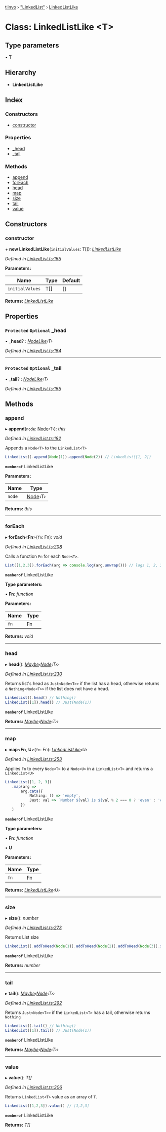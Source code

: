 [tiinvo](../README.md) › ["LinkedList"](../modules/_linkedlist_.md) › [LinkedListLike](_linkedlist_.linkedlistlike.md)

# Class: LinkedListLike <**T**>

## Type parameters

▪ **T**

## Hierarchy

* **LinkedListLike**

## Index

### Constructors

* [constructor](_linkedlist_.linkedlistlike.md#constructor)

### Properties

* [_head](_linkedlist_.linkedlistlike.md#protected-optional-_head)
* [_tail](_linkedlist_.linkedlistlike.md#protected-optional-_tail)

### Methods

* [append](_linkedlist_.linkedlistlike.md#append)
* [forEach](_linkedlist_.linkedlistlike.md#foreach)
* [head](_linkedlist_.linkedlistlike.md#head)
* [map](_linkedlist_.linkedlistlike.md#map)
* [size](_linkedlist_.linkedlistlike.md#size)
* [tail](_linkedlist_.linkedlistlike.md#tail)
* [value](_linkedlist_.linkedlistlike.md#value)

## Constructors

###  constructor

\+ **new LinkedListLike**(`initialValues`: T[]): *[LinkedListLike](_linkedlist_.linkedlistlike.md)*

*Defined in [LinkedList.ts:165](https://github.com/OctoD/tiinvo/blob/6df333b/src/LinkedList.ts#L165)*

**Parameters:**

Name | Type | Default |
------ | ------ | ------ |
`initialValues` | T[] | [] |

**Returns:** *[LinkedListLike](_linkedlist_.linkedlistlike.md)*

## Properties

### `Protected` `Optional` _head

• **_head**? : *[NodeLike](_linkedlist_.nodelike.md)‹T›*

*Defined in [LinkedList.ts:164](https://github.com/OctoD/tiinvo/blob/6df333b/src/LinkedList.ts#L164)*

___

### `Protected` `Optional` _tail

• **_tail**? : *[NodeLike](_linkedlist_.nodelike.md)‹T›*

*Defined in [LinkedList.ts:165](https://github.com/OctoD/tiinvo/blob/6df333b/src/LinkedList.ts#L165)*

## Methods

###  append

▸ **append**(`node`: [Node](../modules/_linkedlist_.md#node)‹T›): *this*

*Defined in [LinkedList.ts:182](https://github.com/OctoD/tiinvo/blob/6df333b/src/LinkedList.ts#L182)*

Appends a `Node<T>` to the `LinkedList<T>`

```ts
LinkedList().append(Node(1)).append(Node(2)) // LinkedList([1, 2])
```

**`memberof`** LinkedListLike

**Parameters:**

Name | Type |
------ | ------ |
`node` | [Node](../modules/_linkedlist_.md#node)‹T› |

**Returns:** *this*

___

###  forEach

▸ **forEach**<**Fn**>(`fn`: Fn): *void*

*Defined in [LinkedList.ts:208](https://github.com/OctoD/tiinvo/blob/6df333b/src/LinkedList.ts#L208)*

Calls a function `Fn` for each `Node<T>`.

```ts
List([1,2,3]).forEach(arg => console.log(arg.unwrap())) // logs 1, 2, 3
```

**`memberof`** LinkedListLike

**Type parameters:**

▪ **Fn**: *function*

**Parameters:**

Name | Type |
------ | ------ |
`fn` | Fn |

**Returns:** *void*

___

###  head

▸ **head**(): *[Maybe](../modules/_maybe_.md#maybe)‹[Node](../modules/_linkedlist_.md#node)‹T››*

*Defined in [LinkedList.ts:230](https://github.com/OctoD/tiinvo/blob/6df333b/src/LinkedList.ts#L230)*

Returns list's head as `Just<Node<T>>` if the list has a head, otherwise returns a `Nothing<Node<T>>` if the list does not have a head.

```ts
LinkedList().head() // Nothing()
LinkedList([1]).head() // Just(Node(1))
```

**`memberof`** LinkedListLike

**Returns:** *[Maybe](../modules/_maybe_.md#maybe)‹[Node](../modules/_linkedlist_.md#node)‹T››*

___

###  map

▸ **map**<**Fn**, **U**>(`fn`: Fn): *[LinkedListLike](_linkedlist_.linkedlistlike.md)‹U›*

*Defined in [LinkedList.ts:253](https://github.com/OctoD/tiinvo/blob/6df333b/src/LinkedList.ts#L253)*

Applies `Fn` to every `Node<T>` to a `Node<U>` in a `LinkedList<T>` and returns a `LinkedList<U>`

```ts
LinkedList([1, 2, 3])
   .map(arg =>
       arg.cata({
           Nothing: () => 'empty',
           Just: val => `Number ${val} is ${val % 2 === 0 ? 'even' : 'odd'}`
       })
   )
```

**`memberof`** LinkedListLike

**Type parameters:**

▪ **Fn**: *function*

▪ **U**

**Parameters:**

Name | Type |
------ | ------ |
`fn` | Fn |

**Returns:** *[LinkedListLike](_linkedlist_.linkedlistlike.md)‹U›*

___

###  size

▸ **size**(): *number*

*Defined in [LinkedList.ts:273](https://github.com/OctoD/tiinvo/blob/6df333b/src/LinkedList.ts#L273)*

Returns List size

```ts
LinkedList().addToHead(Node(1)).addToHead(Node(2)).addToHead(Node(3)).size() // 3
```

**`memberof`** LinkedListLike

**Returns:** *number*

___

###  tail

▸ **tail**(): *[Maybe](../modules/_maybe_.md#maybe)‹[Node](../modules/_linkedlist_.md#node)‹T››*

*Defined in [LinkedList.ts:292](https://github.com/OctoD/tiinvo/blob/6df333b/src/LinkedList.ts#L292)*

Returns `Just<Node<T>>` if the `LinkedList<T>` has a tail, otherwise returns `Nothing`

```ts
LinkedList().tail() // Nothing()
LinkedList([1]).tail() // Just(Node(1))
```

**`memberof`** LinkedListLike

**Returns:** *[Maybe](../modules/_maybe_.md#maybe)‹[Node](../modules/_linkedlist_.md#node)‹T››*

___

###  value

▸ **value**(): *T[]*

*Defined in [LinkedList.ts:306](https://github.com/OctoD/tiinvo/blob/6df333b/src/LinkedList.ts#L306)*

Returns `LinkedList<T>` value as an array of `T`.

```ts
LinkedList([1,2,3]).value() // [1,2,3]
```

**`memberof`** LinkedListLike

**Returns:** *T[]*
